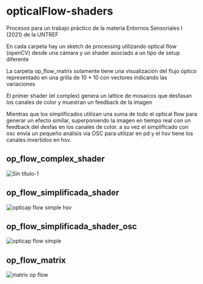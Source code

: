 # opticalFlow-shaders
Procesos para un trabajo práctico de la materia Entornos Sensoriales I (2021) de la UNTREF

En cada carpeta hay un sketch de processing utilizando optical flow (openCV)  desde una cámara y un shader asociado a un tipo de setup diferente

La carpeta op_flow_matrix solamente tiene una visualización del flujo óptico representado en una grilla de 10 * 10 con vectores indicando las variaciones

El primer shader (el complex) genera un lattice de mosaicos que desfasan los canales de color y muestran un feedback de la imagen 

Mientras que los simplificados utilizan una suma de todo el optical flow para generar un efecto similar, superponiendo la imagen en tiempo real con un feedback del desfas en los canales de color.
a su vez el simplificado con osc envía un pequeño análisis vía OSC para utilizar en pd
y el hsv tiene los canales invertidos en hsv.


## op_flow_complex_shader

![Sin título-1](https://user-images.githubusercontent.com/88756407/165586649-77f24b89-53c8-4c28-8d2d-e2d4f96643b8.jpg)


## op_flow_simplificada_shader
![opticap flow simple hsv](https://user-images.githubusercontent.com/88756407/165588244-6beb9b02-d911-4768-ae7b-a54847f5d271.jpg)

## op_flow_simplificada_shader_osc
![opticap flow simple](https://user-images.githubusercontent.com/88756407/165588362-a8849c4a-1e64-4cec-8984-ea72064024a1.jpg)

## op_flow_matrix

![matrix op flow](https://user-images.githubusercontent.com/88756407/165588224-dc86d537-6a50-4afb-a9a7-a85c89e21e8a.jpg)

